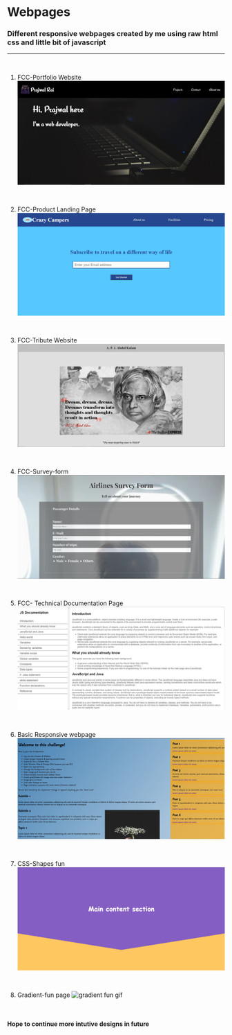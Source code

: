 # Webpages 
### Different responsive webpages created by me using raw html css and little bit of javascript 
---

<br>

1. FCC-Portfolio Website
    ![Portfolio webpage](Resources/portfolio-webpage.jpg)

<br>

2. FCC-Product Landing Page
    ![Product Landing Page](Resources/product-landing-page.jpg)

<br>

3. FCC-Tribute Website
    ![Tribute website](Resources/tribute-page.jpg)

<br>

4. FCC-Survey-form
    ![Survey Form page](Resources/survey-form.jpg)

<br>

5. FCC- Technical Documentation Page
    ![Technical documentation page](Resources/technical-documentation-page.jpg)

<br>

6. Basic Responsive webpage
    ![Basic Responsive webpage](Resources/basic-responsive-page.jpg)

<br>

7. CSS-Shapes fun
    ![Shapes page](Resources/shapes-page.jpg)

<br>

8. Gradient-fun page
    ![gradient fun gif](Resources/gradient-fun.gif)

<br>

#### Hope to continue more intutive designs in future